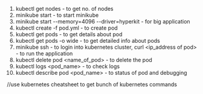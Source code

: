 1. kubectl get nodes - to get no. of nodes
2. minikube start - to start minikube 
3. minikube start --memory=4096 --driver=hyperkit - for big application 
4. kubectl create -f pod.yml - to create pod
5. kubectl get pods - to get details about pod
6. kubectl get pods -o wide - to get detailed info about pods
7. minikube ssh - to login into kubernetes cluster, curl <ip_address of pod> - to run the application
8. kubectl delete pod <name_of_pod> - to delete the pod
9. kubectl logs <pod_name> - to check logs
10. kubectl describe pod <pod_name> - to status of pod and debugging

//use kubernetes cheatsheet to get bunch of kubernetes commands